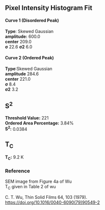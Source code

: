 ## Pixel Intensity Histogram Fit

#### Curve 1 (Disordered Peak)
**Type**: Skewed Gaussian\
**amplitude:** 600.0\
**center** 209.0\
**σ** 22.6
**σ2** 6.0


#### Curve 2 (Ordered Peak)
**Type**:Skewed Gaussian\
**amplitude** 284.6\
**center** 221.0\
**σ** 8.4\
**σ2** 3.2


## S<sup>2</sup>
**Threshold Value:** 221\
**Ordered Area Percentage:** 3.84%\
**S<sup>2</sup>:** 0.0384


## T<sub>C</sub>
**T<sub>C</sub>:**  9.2 K


### Reference
SEM image from Figure 4a of Wu\
T<sub>C</sub> given in Table 2 of wu


C. T. Wu, Thin Solid Films 64, 103 (1979).\
https://doi.org/10.1016/0040-6090(79)90549-2
